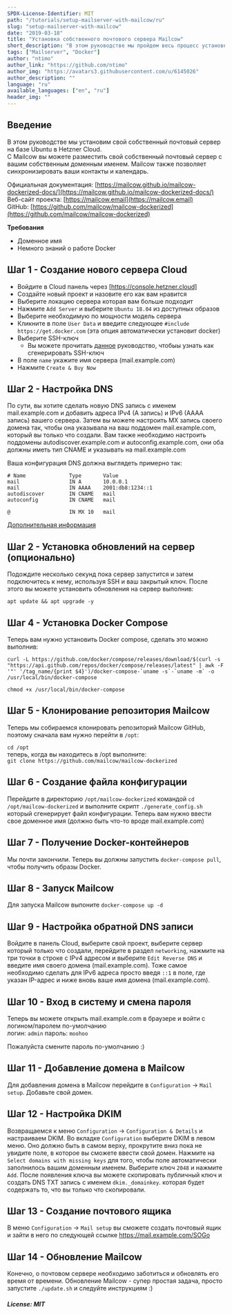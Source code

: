 ```yaml
---
SPDX-License-Identifier: MIT
path: "/tutorials/setup-mailserver-with-mailcow/ru"
slug: "setup-mailserver-with-mailcow"
date: "2019-03-18"
title: "Установка собственного почтового сервера Mailcow"
short_description: "В этом руководстве мы пройдем весь процесс установки своего собственного почтового сервера запущенного в Docker на базе Ubuntu"
tags: ["Mailserver", "Docker"]
author: "ntimo"
author_link: "https://github.com/ntimo"
author_img: "https://avatars3.githubusercontent.com/u/6145026"
author_description: ""
language: "ru"
available_languages: ["en", "ru"]
header_img: ""
---
```



## Введение

В этом руководстве мы установим свой собственный почтовый сервер на базе Ubuntu в Hetzner Cloud.  
С Mailcow вы можете разместить свой собственный почтовый сервер с вашим собственным доменным именем. Mailcow также позволяет синхронизировать ваши контакты и календарь.

Официальная документация: [https://mailcow.github.io/mailcow-dockerized-docs/](https://mailcow.github.io/mailcow-dockerized-docs/)  
Веб-сайт проекта: [https://mailcow.email](https://mailcow.email)  
GitHub: [https://github.com/mailcow/mailcow-dockerized](https://github.com/mailcow/mailcow-dockerized)  

**Требования**

* Доменное имя
* Немного знаний о работе Docker

## Шаг 1 - Создание нового сервера Cloud

* Войдите в Cloud панель через [https://console.hetzner.cloud]
* Создайте новый проект и назовите его как вам нравится
* Выберите локацию сервера которая вам больше подходит
* Нажмите `Add Server` и выберите `Ubuntu 18.04` из доступных образов
* Выберите необходимую по мощности модель сервера
* Кликните в поле `User Data` и введите следующее `#include https://get.docker.com` (эта опция автоматически установит docker)
* Выберите SSH-ключ
    * Вы можете прочитать [данное](https://help.github.com/en/enterprise/2.16/user/articles/generating-a-new-ssh-key-and-adding-it-to-the-ssh-agent)  руководство, чтобыы узнать как сгенерировать SSH-ключ
* В поле `name` укажите имя сервера (mail.example.com)
* Нажмите `Create & Buy Now`

## Шаг 2 - Настройка DNS

По сути, вы хотите сделать новую DNS запись с именем mail.example.com и добавить адреса IPv4 (A запись) и IPv6 (AAAA запись) вашего сервера.
Затем вы можете настроить MX запись своего домена так, чтобы она указывала на ваш поддомен mail.example.com, который вы только что создали.
Вам также необходимо настроить поддомены autodiscover.example.com и autoconfig.example.com, они оба должны иметь тип CNAME и указывать на mail.example.com

Ваша конфигурация DNS должна выглядеть примерно так:

```
# Name              Type       Value
mail                IN A       10.0.0.1
mail                IN AAAA    2001:db8:1234::1
autodiscover        IN CNAME   mail
autoconfig          IN CNAME   mail

@                   IN MX 10   mail
```

[Дополнительная информация](https://mailcow.github.io/mailcow-dockerized-docs/prerequisite-dns/)

## Шаг 2 - Установка обновлений на сервер (опционально)

Подождите несколько секунд пока сервер запустится и затем подключитесь к нему, используя SSH и ваш закрытый ключ.
После этого вы можете установить обновления на сервер выполнив:  

`apt update && apt upgrade -y`  

## Шаг 4 - Установка Docker Compose

Теперь вам нужно установить Docker compose, сделать это можно выполнив:

```curl -L https://github.com/docker/compose/releases/download/$(curl -s "https://api.github.com/repos/docker/compose/releases/latest" | awk -F '"' '/tag_name/{print $4}')/docker-compose-`uname -s`-`uname -m` -o /usr/local/bin/docker-compose```  

`chmod +x /usr/local/bin/docker-compose`  

## Шаг 5 - Клонирование репозитория Mailcow

Теперь мы собираемся клонировать репозиторий Mailcow GitHub, поэтому сначала вам нужно перейти в `/opt`:

`cd /opt`  
теперь, когда вы находитесь в /opt выполните:  
`git clone https://github.com/mailcow/mailcow-dockerized`  

## Шаг 6 - Создание файла конфигурации

Перейдите в директорию `/opt/mailcow-dockerized` командой `cd /opt/mailcow-dockerized` и выполните скрипт `./generate_config.sh` который сгенерирует файл конфигурации. Теперь вам нужно ввести свое доменное имя (должно быть что-то вроде mail.example.com)

## Шаг 7 - Получение Docker-контейнеров

Мы почти закончили. Теперь вы должны запустить `docker-compose pull`, чтобы получить образы Docker.

## Шаг 8 - Запуск Mailcow

Для запуска Mailcow выпоните `docker-compose up -d`

## Шаг 9 - Настройка обратной DNS записи

Войдите в панель Cloud, выберите свой проект, выберите сервер который только что создали, перейдите в раздел `networking`, нажмите на три точки в строке с IPv4 адресом и выберите `Edit Reverse DNS` и введите имя своего домена (mail.example.com). Тоже самое необходимо сделать для IPv6 адреса просто введя `::1` в поле, где указан IP-адрес и ниже вновь ваше имя домена (mail.example.com).

## Шаг 10 - Вход в систему и смена пароля

Теперь вы можете открыть mail.example.com в браузере и войти с логином/паролем по-умолчанию  
логин: `admin`
пароль: `moohoo`

Пожалуйста смените пароль по-умолчанию :)

## Шаг 11 - Добавление домена в Mailcow

Для добавления домена в Mailcow перейдите в `Configuration` -> `Mail setup`. Добавьте свой домен.

## Шаг 12 - Настройка DKIM

Возвращаемся к меню `Configuration` -> `Configuration & Details` и настраиваем DKIM. Во вкладке `Configuration` выберите DKIM в левом меню. Оно должно быть в самом верху, прокрутите вниз пока не увидите поле, в которое вы сможете ввести свой домен. Нажмите на `Select domains with missing keys` для того, чтобы поле автоматически заполнилось вашим доменным именем. Выберите ключ `2048` и нажмите `Add`. После появления ключа вы можете скопировать публичный ключ и создать DNS TXT запись с именем `dkim._domainkey`. которая будет содержать то, что вы только что скопировали.

## Шаг 13 - Создание почтового ящика

В меню `Configuration` -> `Mail setup` вы сможете создать почтовый ящик и зайти в него по следующей ссылке https://mail.example.com/SOGo

## Шаг 14 - Обновление Mailcow

Конечно, о почтовом сервере необходимо заботиться и обновлять его время от времени. Обновление Mailcow - супер простая задача, просто запустите `./update.sh` и следуйте инструкциям :)

##### License: MIT
